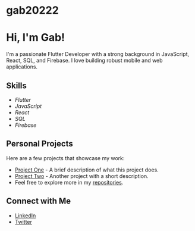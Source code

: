 # gab20222

# Hi, I'm Gab!

I'm a passionate Flutter Developer with a strong background in JavaScript, React, SQL, and Firebase. I love building robust mobile and web applications.

## Skills

- _Flutter_
- _JavaScript_
- _React_
- _SQL_
- _Firebase_

## Personal Projects

Here are a few projects that showcase my work:

- [Project One](https://github.com/gab20222/project-one) - A brief description of what this project does.
- [Project Two](https://github.com/gab20222/project-two) - Another project with a short description.
- Feel free to explore more in my [repositories](https://github.com/gab20222?tab=repositories).

## Connect with Me

- [LinkedIn](https://www.linkedin.com/in/null)
- [Twitter](https://twitter.com/null)
